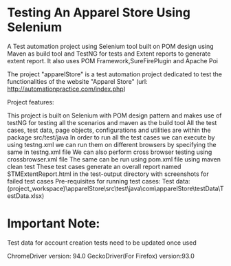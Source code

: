 # Testing An Apparel Store Using Selenium

A Test automation project using Selenium tool built on POM design using Maven as build tool and TestNG for tests and Extent reports to generate extent report.
It also uses POM Framework,SureFirePlugin and Apache Poi 

The project "apparelStore" is a test automation project dedicated to test the functionalities of the website "Apparel Store" (url: http://automationpractice.com/index.php)

Project features:

This project is built on Selenium with POM design pattern and makes use of testNG for testing all the scenarios and maven as the build tool
All the test cases, test data, page objects, configurations and utilities are within the package src/test/java
In order to run all the test cases we can execute by using testng.xml
we can run them on different browsers by specifying the same in testng.xml file
We can also perform cross browser testing using crossbrowser.xml file
The same can be run using pom.xml file using maven clean test
These test cases generate an overall report named STMExtentReport.html in the test-output directory with screenshots for failed test cases
Pre-requisites for running test cases: Test data: (project_workspace)\apparelStore\src\test\java\com\apparelStore\testData\TestData.xlsx)


# Important Note:
Test data for account creation tests need to be updated once used


ChromeDriver version: 94.0
GeckoDriver(For Firefox) version:93.0
